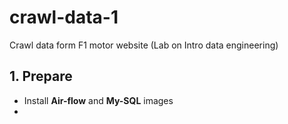# crawl-data-1
Crawl data form F1 motor website (Lab on Intro data engineering)

## 1. Prepare

- Install **Air-flow** and **My-SQL** images
- 
